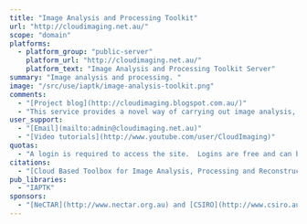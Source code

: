 ```yaml
---
title: "Image Analysis and Processing Toolkit"
url: "http://cloudimaging.net.au/"
scope: "domain"
platforms:
  - platform_group: "public-server"
    platform_url: "http://cloudimaging.net.au/"
    platform_text: "Image Analysis and Processing Toolkit Server"
summary: "Image analysis and processing. "
image: "/src/use/iaptk/image-analysis-toolkit.png"
comments:
  - "[Project blog](http://cloudimaging.blogspot.com.au/)"
  - "This service provides a novel way of carrying out image analysis, reconstruction and processing tasks using cloud based service provided on the Australian [National eResearch Collaboration Tools and Resources (NeCTAR](http://www.nectar.org.au)) infrastructure. The toolbox allows access to a wide range of useful blocks of functionalities (imaging functions) that can be connected together in workflows allowing creation of even more complex algorithms that can be re-run on different data sets, shared with others or additionally adjusted. The functions given are in the area of cellular imaging, advanced X-ray image analysis, computed tomography and 3D medical imaging and visualisation. The service is currently available [on the website](http://www.cloudimaging.net.au)."
user_support:
  - "[Email](mailto:admin@cloudimaging.net.au)"
  - "[Video tutorials](http://www.youtube.com/user/CloudImaging)"
quotas:
  - "A login is required to access the site.  Logins are free and can be [requested via email](mailto:admin@cloudimaging.net.au)"
citations:
  - "[Cloud Based Toolbox for Image Analysis, Processing and Reconstruction Tasks](https://doi.org/10.1007/978-3-319-10984-8_11), Bednarz T. et al. (2015). In: Sun C., Bednarz T., Pham T., Vallotton P., Wang D. (eds) Signal and Image Analysis for Biomedical and Life Sciences. Advances in Experimental Medicine and Biology, vol 823. Springer, Cham"
pub_libraries:
  - "IAPTK"
sponsors:
  - "[NeCTAR](http://www.nectar.org.au) and [CSIRO](http://www.csiro.au/)"
---
```

